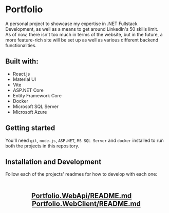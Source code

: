 # Portfolio
A personal project to showcase my expertise in .NET Fullstack Development, as well as a means to get around LinkedIn's 50 skills limit.
<br>
As of now, there isn't too much in terms of the website, but in the future, a more feature-rich site will be set up as well as various different backend functionalities.

## Built with:
- React.js
- Material UI
- Vite
- ASP.NET Core
- Entity Framework Core
- Docker
- Microsoft SQL Server
- Microsoft Azure

## Getting started
You'll need `git`, `node.js`, `ASP.NET`, `MS SQL Server` and `docker` installed to run both the projects in this repository.

## Installation and Development
Follow each of the projects' readmes for how to develop with each one:
<br>
<br>
<h2 align="center">
  <a href="Portfolio.WebApi/README.md">Portfolio.WebApi/README.md</a> &nbsp; &nbsp; &nbsp;
  <a href="Portfolio.WebClient/README.md">Portfolio.WebClient/README.md</a>
</h2>
